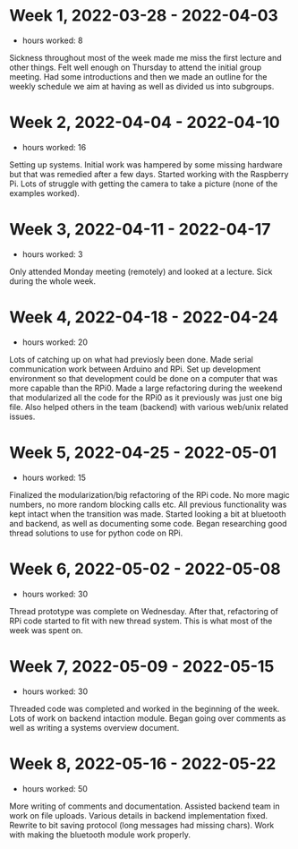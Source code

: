 

# Week 1, 2022-03-28 - 2022-04-03

  * hours worked: 8

Sickness throughout most of the week made me miss the first lecture and other things.
Felt well enough on Thursday to attend the initial group meeting.
Had some introductions and then we made an outline for the weekly schedule we aim at having as well as divided us into subgroups.



# Week 2, 2022-04-04 - 2022-04-10

  * hours worked: 16

Setting up systems.
Initial work was hampered by some missing hardware but that was remedied after a few days.
Started working with the Raspberry Pi.
Lots of struggle with getting the camera to take a picture (none of the examples worked).


# Week 3, 2022-04-11 - 2022-04-17

  * hours worked: 3

Only attended Monday meeting (remotely) and looked at a lecture. Sick during the whole week.


# Week 4, 2022-04-18 - 2022-04-24

  * hours worked: 20

Lots of catching up on what had previosly been done.
Made serial communication work between Arduino and RPi.
Set up development environment so that development could be done on a computer that was more capable than the RPi0.
Made a large refactoring during the weekend that modularized all the code for the RPi0 as it previously was just one big file.
Also helped others in the team (backend) with various web/unix related issues.


# Week 5, 2022-04-25 - 2022-05-01

  * hours worked: 15

Finalized the modularization/big refactoring of the RPi code.
No more magic numbers, no more random blocking calls etc.
All previous functionality was kept intact when the transition was made.
Started looking a bit at bluetooth and backend, as well as documenting some code.
Began researching good thread solutions to use for python code on RPi.


# Week 6, 2022-05-02 - 2022-05-08

  * hours worked: 30

Thread prototype was complete on Wednesday.
After that, refactoring of RPi code started to fit with new thread system.
This is what most of the week was spent on.


# Week 7, 2022-05-09 - 2022-05-15

  * hours worked: 30

Threaded code was completed and worked in the beginning of the week.
Lots of work on backend intaction module.
Began going over comments as well as writing a systems overview document.


# Week 8, 2022-05-16 - 2022-05-22

  * hours worked: 50

More writing of comments and documentation.
Assisted backend team in work on file uploads.
Various details in backend implementation fixed.
Rewrite to bit saving protocol (long messages had missing chars).
Work with making the bluetooth module work properly.



